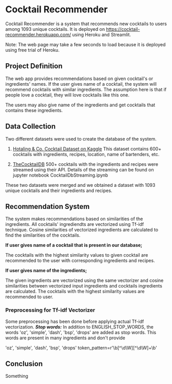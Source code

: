 # Cocktail Recommender

Cocktail Recommender is a system that recommends new cocktails to users among 1093 unique cocktails. It is deployed on https://cocktail-recommender.herokuapp.com/ using Heroku and Streamlit.

Note: The web page may take a few seconds to load because it is deployed using free trial of Heroku.



## Project Definition

The web app provides recommendations based on given cocktail's or ingredients' names. If the user gives name of a cocktail, the system will recommend cocktails with similar ingredients. The assumption here is that if people love a cocktail, they will love cocktails like this one. 

The users may also give name of the ingredients and get cocktails that contains these ingredients.  


## Data Collection
Two different datasets were used to create the database of the system. 
1) [Hotaling & Co. Cocktail Dataset on Kaggle](https://www.kaggle.com/shuyangli94/cocktails-hotaling-co)
This dataset contains 600+ cocktails with ingredients, recipes, location, name of bartenders, etc.

2) [TheCocktailDB](https://www.thecocktaildb.com/) 
500+ cocktails with the ingredients and recipes were streamed using their API. Details of the streaming can be found on jupyter notebook CocktailDbStreaming.ipynb

These two datasets were merged and we obtained a dataset with 1093 unique cocktails and their ingredients and recipes.   

## Recommendation System
The system makes recommendations based on similarities of the ingredients. All cocktails' ingrediendts are vectorized using Tf-idf technique. Cosine similarities of vectorized ingredients are calculated to find the similarities of the cocktails. 

**If user gives name of a cocktail that is present in our database;**

The cocktails with the highest similarity values to given cocktail are recommended to the user with corresponding ingredients and recipes.  

**If user gives name of the ingredients;**

The given ingredients are vectorized using the same vectorizer and cosine similarities between vectorized input ingredients and cocktails ingredients are calculated. The cocktails with the highest similarity values are recommended to user. 

### Preprocessing for Tf-idf Vectorizer
Some preprocessing has been done before applying actual Tf-idf vectorization. 
***Stop words:*** In addition to ENGLISH_STOP_WORDS, the words 'oz', 'simple', 'dash', 'bsp', 'drops' are added as stop words. This words are present in many ingredients and don't provide 


'oz', 'simple', 'dash', 'bsp', 'drops'
token_pattern=r'\b[^\d\W][^\d\W]+\b'





## Conclusion 
Something
